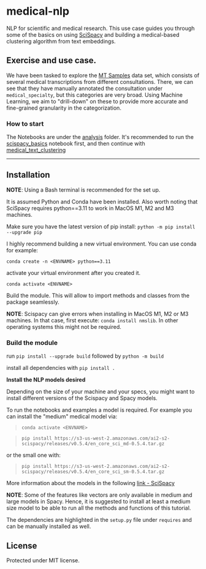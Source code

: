 # medical-nlp

NLP for scientific and medical research. This use case guides you through some of the basics on using [SciSpacy](https://allenai.github.io/scispacy/) and building a medical-based clustering algorithm from text embeddings. 

## Exercise and use case.

We have been tasked to explore the [MT Samples](https://mtsamples.com/) data set, which consists of several medical transcriptions from different consultations. There, we can see that they have manually annotated the consultation under `medical_specialty`, but this categories are very broad. Using Machine Learning, we aim to "drill-down" on these to provide more accurate and fine-grained granularity in the categorization. 

### How to start
The Notebooks are under the [analysis](/analysis/) folder. It's recommended to run the [scispacy_basics](./analysis/scispacy_basics.ipynb) notebook first, and then continue with [medical_text_clustering](./analysis/medical_text_clustering.ipynb)

---


## Installation 

**NOTE**: Using a Bash terminal is recommended for the set up. 

It is assumed Python and Conda have been installed. Also worth noting that SciSpacy requires python==3.11 to work in MacOS M1, M2 and M3 machines. 

Make sure you have the latest version of pip install: `python -m pip install --upgrade pip`

I highly recommend building a new virtual environment. You can use conda for example: 

`conda create -n <ENVNAME> python==3.11`

activate your virtual environment after you created it.

`conda activate <ENVNAME>`

Build the module. This will allow to import methods and classes from the package seamlessly.

**NOTE**: Scispacy can give errors when installing in MacOS M1, M2 or M3 machines. In that case, first execute:
`conda install nmslib`. In other operating systems this might not be required.

### Build the module

run 
`pip install --upgrade build`
followed by 
`python -m build`

install all dependencies with 
`pip install .`

**Install the NLP models desired** 

Depending on the size of your machine and your specs, you might want to install different versions of the Scispacy and Spacy models. 

To run the notebooks and examples a model is required. For example you can install the "medium" medical model via:

> `conda activate <ENVNAME>`

> `pip install https://s3-us-west-2.amazonaws.com/ai2-s2-scispacy/releases/v0.5.4/en_core_sci_md-0.5.4.tar.gz`

or the small one with:

> `pip install https://s3-us-west-2.amazonaws.com/ai2-s2-scispacy/releases/v0.5.4/en_core_sci_sm-0.5.4.tar.gz`

More information about the models in the following [link - SciSpacy](https://github.com/allenai/scispacy)

**NOTE**: Some of the features like vectors are only available in medium and large models in Spacy. Hence, it is suggested to install at least a medium size model to be able to run all the methods and functions of this tutorial.


The dependencies are highlighted in the `setup.py` file under `requires` and can be manually installed as well.

## License 

Protected under MIT license.